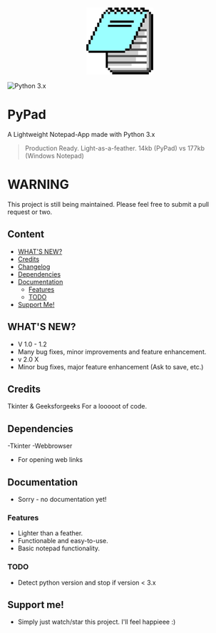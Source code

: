 <p align="center">
  <br>
    <img src="/PyPad/PyPad.png" width="150"/>
  <br>
</p>

![Python 3.x](https://img.shields.io/badge/python-3.x-yellow.svg)

# PyPad
A Lightweight Notepad-App made with Python 3.x

> Production Ready. Light-as-a-feather.
> 14kb (PyPad) vs 177kb (Windows Notepad)

# WARNING
This project is still being maintained. Please feel free to submit a pull request or two.


## Content
- [WHAT'S NEW?](#what's-new?)
- [Credits](#credits)
- [Changelog](https://github.com/mime-r/PyPad/blob/master/PyPad/Changelog.md)
- [Dependencies](#dependencies)
- [Documentation](#documentation)
  - [Features](#features)
  - [TODO](#TODO)
- [Support Me!](#support-me)

## WHAT'S NEW?
- V 1.0 - 1.2 
 - Many bug fixes, minor improvements and feature enhancement.
- v 2.0 X
 - Minor bug fixes, major feature enhancement (Ask to save, etc.) 

## Credits
Tkinter & Geeksforgeeks
For a looooot of code.
  
## Dependencies
-Tkinter
-Webbrowser
 - For opening web links

## Documentation
- Sorry - no documentation yet!

### Features
- Lighter than a feather.
- Functionable and easy-to-use.
- Basic notepad functionality.

### TODO
- Detect python version and stop if version < 3.x

## Support me!
- Simply just watch/star this project. I'll feel happieee :)
